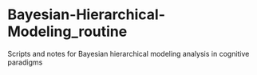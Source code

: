 # Bayesian-Hierarchical-Modeling_routine

Scripts and notes for Bayesian hierarchical modeling analysis in cognitive paradigms
